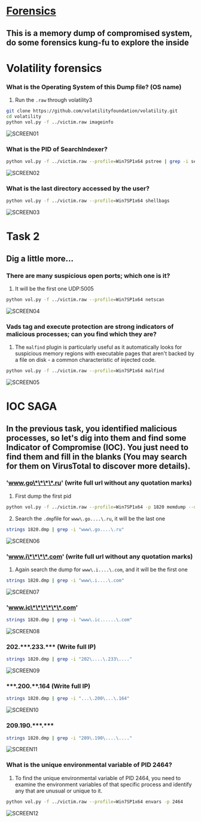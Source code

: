 # [Forensics](https://tryhackme.com/room/forensics)

## This is a memory dump of compromised system, do some forensics kung-fu to explore the inside

# Volatility forensics

### What is the Operating System of this Dump file? (OS name)

1. Run the `.raw` through volatility3

```Bash
git clone https://github.com/volatilityfoundation/volatility.git
cd volatility
python vol.py -f ../victim.raw imageinfo
```

![SCREEN01](https://github.com/user-attachments/assets/7dd6ee88-0e99-40cf-b5ff-feed1cdb04be)

### What is the PID of SearchIndexer?

```Bash
python vol.py -f ../victim.raw --profile=Win7SP1x64 pstree | grep -i searchindexer
```

![SCREEN02](https://github.com/user-attachments/assets/a22dbed6-27ce-4a8d-a38c-1cd632bc2bc5)

### What is the last directory accessed by the user?

```Bash
python vol.py -f ../victim.raw --profile=Win7SP1x64 shellbags
```

![SCREEN03](https://github.com/user-attachments/assets/d050878b-d9a1-4c6e-bf8e-c08e87ff88be)

# Task 2

## Dig a little more...

### There are many suspicious open ports; which one is it?

1. It will be the first one UDP:5005

```Bash
python vol.py -f ../victim.raw --profile=Win7SP1x64 netscan
```

![SCREEN04](https://github.com/user-attachments/assets/166edcf8-02bd-4cec-a594-b59b80c0f634)

### Vads tag and execute protection are strong indicators of malicious processes; can you find which they are?

1. The `malfind` plugin is particularly useful as it automatically looks for suspicious memory regions with executable pages that aren't backed by a file on disk - a common characteristic of injected code.

```Bash
python vol.py -f ../victim.raw --profile=Win7SP1x64 malfind
```

![SCREEN05](https://github.com/user-attachments/assets/c8b85a64-bdf7-4a6c-b58c-9a447515faa5)

# IOC SAGA

## In the previous task, you identified malicious processes, so let's dig into them and find some Indicator of Compromise (IOC). You just need to find them and fill in the blanks (You may search for them on VirusTotal to discover more details).

### 'www.go\*\*\*\*.ru' (write full url without any quotation marks)

1. First dump the first pid

```Bash
python vol.py -f ../victim.raw --profile=Win7SP1x64 -p 1820 memdump --dump-dir=../dump
```

2. Search the `.dmp`file for `www\.go....\.ru`, it will be the last one

```Bash
strings 1820.dmp | grep -i "www\.go....\.ru"
```

![SCREEN06](https://github.com/user-attachments/assets/c84e1a48-c3d1-4726-9618-8e604a8fca0f)

### 'www.i\*\*\*\*.com' (write full url without any quotation marks)

1. Again search the dump for `www\.i....\.com`, and it will be the first one

```Bash
strings 1820.dmp | grep -i "www\.i....\.com"
```

![SCREEN07](https://github.com/user-attachments/assets/dedd055e-9565-44b1-af1d-cfb69f1bf7a1)

### 'www.ic\*\*\*\*\*\*.com'

```Bash
strings 1820.dmp | grep -i "www\.ic......\.com"
```

![SCREEN08](https://github.com/user-attachments/assets/f0798709-01ae-429d-bda7-0cf89a3a41a4)

### 202.\*\*\*.233.\*\*\* (Write full IP)

```Bash
strings 1820.dmp | grep -i "202\....\.233\...."
```

![SCREEN09](https://github.com/user-attachments/assets/ec892485-1963-4c87-9823-54b8a31c2677)

### \*\*\*.200.\*\*.164 (Write full IP)

```Bash
strings 1820.dmp | grep -i "...\.200\...\.164"
```

![SCREEN10](https://github.com/user-attachments/assets/622b67e1-d3ab-45c9-8804-4f8d71ec61be)

### 209.190.\*\*\*.\*\*\*

```Bash
strings 1820.dmp | grep -i "209\.190\....\...."
```

![SCREEN11](https://github.com/user-attachments/assets/6815aa5e-d620-4731-ad41-15812cb60d60)

### What is the unique environmental variable of PID 2464?

1. To find the unique environmental variable of PID 2464, you need to examine the environment variables of that specific process and identify any that are unusual or unique to it.

```Bash
python vol.py -f ../victim.raw --profile=Win7SP1x64 envars -p 2464
```

![SCREEN12](https://github.com/user-attachments/assets/b9591f1a-8b43-4f07-a6e4-7f38cbc38688)

